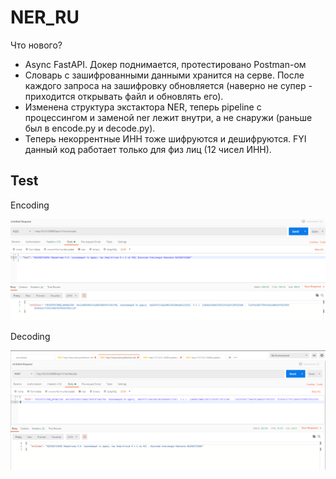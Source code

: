 # NER_RU

Что нового?
- Async FastAPI. Докер поднимается, протестировано Postman-ом
- Словарь с зашифрованными данными хранится на серве. После каждого запроса на зашифровку обновляется (наверно не супер - приходится открывать файл и обновлять его). 
- Изменена структура экстактора NER, теперь pipeline с процессингом и заменой ner лежит внутри, а не снаружи (раньше был в encode.py и decode.py).
- Теперь некоррентные ИНН тоже шифруются и дешифруются. FYI данный код работает только для физ лиц (12 чисел ИНН).

## Test
Encoding

![Работа АПИ. Encoding](docs/encode.PNG)

Decoding

![Работа АПИ. Decoding](docs/decode.PNG)
